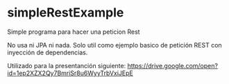 # simpleRestExample
Simple  programa para hacer una peticion Rest

No usa ni JPA ni nada. Solo util como ejemplo basico de petición REST con inyección de dependencias.

Utilizado para la presentanción siguiente: https://drive.google.com/open?id=1ep2XZX2Qy7BmriSr8u6WyyTrbVxiJEpE
